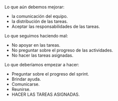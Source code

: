 Lo que aún debemos mejorar:

- la comunicación  del equipo.
- la distribución de las tareas.
- Aceptar las responsabilidades de las tareas.

Lo que seguimos haciendo mal:

- No apoyar en las tareas.
- No preguntar sobre el progreso de las actividades.
- No hacer las tareas asignadas.

Lo que deberíamos empezar a hacer:

- Preguntar sobre el progreso del sprint.
- Brindar ayuda.
- Comunicarse.
- Reunirse.
- HACER LAS TAREAS ASIGNADAS.